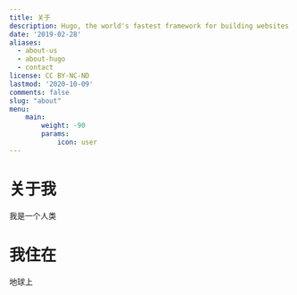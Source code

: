 ```yaml
---
title: 关于
description: Hugo, the world's fastest framework for building websites
date: '2019-02-28'
aliases:
  - about-us
  - about-hugo
  - contact
license: CC BY-NC-ND
lastmod: '2020-10-09'
comments: false
slug: "about"
menu:
    main: 
        weight: -90
        params:
            icon: user
---
```


# 关于我
我是一个人类
# 我住在
地球上